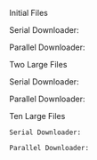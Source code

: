 

Initial Files

  Serial Downloader:
  
  Parallel Downloader:
  
  
 
Two Large Files
 
  Serial Downloader:
  
  Parallel Downloader:
  
  
 
Ten Large Files
 
    Serial Downloader:
  
    Parallel Downloader:
